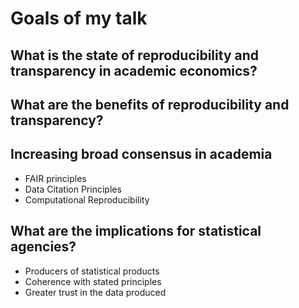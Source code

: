 # Goals of my talk

## What is the state of reproducibility and transparency in academic economics?

## What are the benefits of reproducibility and transparency?

## Increasing broad consensus in academia

- FAIR principles
- Data Citation Principles
- Computational Reproducibility 

## What are the implications for statistical agencies?

- Producers of statistical products
- Coherence with stated principles
- Greater trust in the data produced